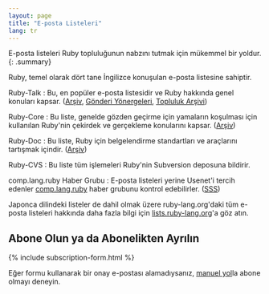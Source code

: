 ```yaml
---
layout: page
title: "E-posta Listeleri"
lang: tr
---
```


E-posta listeleri Ruby topluluğunun nabzını tutmak için mükemmel bir yoldur.
{: .summary}

Ruby, temel olarak dört tane İngilizce konuşulan e-posta listesine sahiptir.

Ruby-Talk
: Bu, en popüler e-posta listesidir ve Ruby hakkında genel konuları kapsar.
  ([Arşiv][3], [Gönderi Yönergeleri][guidelines], [Topluluk Arşivi][rubytalk])

Ruby-Core
: Bu liste, genelde gözden geçirme için yamaların koşulması için kullanılan
  Ruby'nin çekirdek ve gerçekleme konularını kapsar. ([Arşiv][4])

Ruby-Doc
: Bu liste, Ruby için belgelendirme standartları ve araçlarını tartışmak
  içindir. ([Arşiv][5])

Ruby-CVS
: Bu liste tüm işlemeleri Ruby'nin Subversion deposuna bildirir.

comp.lang.ruby Haber Grubu
: E-posta listeleri yerine Usenet'i tercih edenler
  [comp.lang.ruby](news:comp.lang.ruby) haber grubunu kontrol edebilirler.
  ([SSS][clrFAQ])

Japonca dilindeki listeler de dahil olmak üzere ruby-lang.org'daki tüm e-posta
listeleri hakkında daha fazla bilgi için
[lists.ruby-lang.org](http://lists.ruby-lang.org)'a göz atın.

## Abone Olun ya da Abonelikten Ayrılın

{% include subscription-form.html %}

Eğer formu kullanarak bir onay e-postası alamadıysanız,
[manuel yol](manual-instructions/)la abone olmayı deneyin.



[guidelines]: ruby-talk-guidelines/
[clrFAQ]: http://rubyhacker.com/clrFAQ.html
[3]: http://blade.nagaokaut.ac.jp/ruby/ruby-talk/index.shtml
[4]: http://blade.nagaokaut.ac.jp/ruby/ruby-core/index.shtml
[5]: http://lists.ruby-lang.org/pipermail/ruby-doc/
[rubytalk]: https://rubytalk.org/
